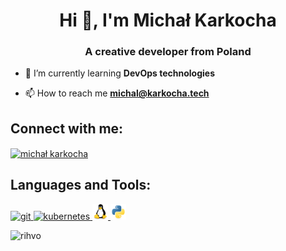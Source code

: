 <h1 align="center">Hi 👋, I'm Michał Karkocha</h1>
<h3 align="center">A creative developer from Poland</h3>


- 🌱 I’m currently learning **DevOps technologies**

- 📫 How to reach me **michal@karkocha.tech**

<h2 align="left">Connect with me:</h2>
<p align="left">
<a href="https://linkedin.com/in/michał karkocha" target="blank"><img align="center" src="https://raw.githubusercontent.com/rahuldkjain/github-profile-readme-generator/master/src/images/icons/Social/linked-in-alt.svg" alt="michał karkocha" height="25" width="25" /></a>
</p>

<h2 align="left">Languages and Tools:</h2>
<p align="left"> <a href="https://git-scm.com/" target="_blank" rel="noreferrer"> <img src="https://www.vectorlogo.zone/logos/git-scm/git-scm-icon.svg" alt="git" width="25" height="25"/> </a> <a href="https://kubernetes.io" target="_blank" rel="noreferrer"> <img src="https://www.vectorlogo.zone/logos/kubernetes/kubernetes-icon.svg" alt="kubernetes" width="25" height="25"/> </a> <a href="https://www.linux.org/" target="_blank" rel="noreferrer"> <img src="https://raw.githubusercontent.com/devicons/devicon/master/icons/linux/linux-original.svg" alt="linux" width="25" height="25"/> </a> <a href="https://www.python.org" target="_blank" rel="noreferrer"> <img src="https://raw.githubusercontent.com/devicons/devicon/master/icons/python/python-original.svg" alt="python" width="25" height="25"/> </a> </p>
<p align="left"> <img src="https://komarev.com/ghpvc/?username=rihvo&label=Profile%20views&color=0e75b6&style=flat" alt="rihvo" /> </p>
